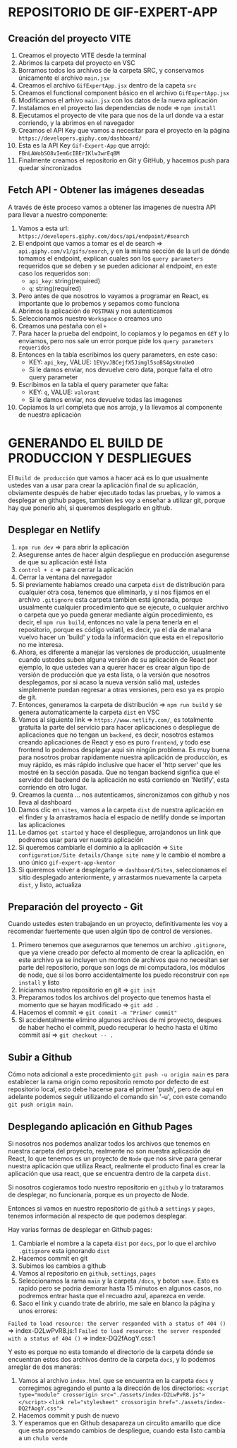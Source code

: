 # REPOSITORIO DE GIF-EXPERT-APP

## Creación del proyecto VITE

1. Creamos el proyecto VITE desde la terminal
2. Abrimos la carpeta del proyecto en VSC
3. Borramos todos los archivos de la carpeta SRC, y conservamos únicamente el archivo `main.jsx`
4. Creamos el archivo `GifExpertApp.jsx` dentro de la capeta `src`
5. Creamos el functional component básico en el archivo `GifExpertApp.jsx`
6. Modificamos el arhivo `main.jsx` con los datos de la nueva aplicación
7. Instalamos en el proyecto las dependencias de node => `npm install`
8. Ejecutamos el proyecto de vite para que nos de la url donde va a estar corriendo, y la abrimos en el navegador
9. Creamos el API Key que vamos a necesitar para el proyecto en la página `https://developers.giphy.com/dashboard/`
10. Esta es la API Key `Gif-Expert-App` que arrojó: `FBnLAWobSO8vIem6cIBErIKlw3wrEq8M`
11. Finalmente creamos el repositorio en Git y GitHub, y hacemos push para quedar sincronizados

## Fetch API - Obtener las imágenes deseadas

A través de éste proceso vamos a obtener las imagenes de nuestra API para llevar a nuestro componente:

1. Vamos a esta url: `https://developers.giphy.com/docs/api/endpoint/#search`
2. El endpoint que vamos a tomar es el de search => `api.giphy.com/v1/gifs/search`, y en la misma sección de la url de dónde tomamos el endpoint, explican cuales son los `query parameters` requeridos que se deben y se pueden adicionar al endpoint, en este caso los requeridos son:
    - `api_key`: string(required)
    - `q`: string(required)
3. Pero antes de que nosotros lo vayamos a programar en React, es importante que lo probemos y sepamos como funciona
4. Abrimos la aplicación de `POSTMAN` y nos autenticamos
5. Seleccionamos nuestro `Workspace` o creamos uno
6. Creamos una pestaña con el `+`
7. Para hacer la prueba del endpoint, lo copiamos y lo pegamos en `GET` y lo enviamos, pero nos sale un error porque pide los `query parameters requeridos`
8. Entonces en la tabla escribimos los query parameters, en este caso:
    - KEY: `api_key`, VALUE: `1EVyvJBCejfX5Jimgl5soBS4gsXnoUeO`
    - Si le damos enviar, nos devuelve cero data, porque falta el otro query parameter
9. Escribimos en la tabla el query parameter que falta:
    - KEY: `q`, VALUE: `valorant`
    - Si le damos enviar, nos devuelve todas las imagenes
10. Copiamos la url completa que nos arroja, y la llevamos al componente de nuestra aplicación

# GENERANDO EL BUILD DE PRODUCCION Y DESPLIEGUES

El `Build de producción` que vamos a hacer acá es lo que usualmente ustedes van a usar para crear la aplicación final de su aplicación, obviamente después de haber ejecutado todas las pruebas, y lo vamos a desplegar en github pages, tambien les voy a enseñar a utilizar git, porque hay que ponerlo ahí, si queremos desplegarlo en github.

## Desplegar en Netlify

1. `npm run dev` => para abrir la aplicación 
2. Asegurense antes de hacer algún despliegue en producción asegurense de que su aplicación esté lista
3. `control + c` => para cerrar la aplicación
4. Cerrar la ventana del navegador
5. Si previamente habiamos creado una carpeta `dist` de distribución para cualquier otra cosa, tenemos que eliminarla, y si nos fijamos en el archivo `.gitignore` esta carpeta tambien está ignorada, porque usualmente cualquier procedimiento que se ejecute, o cualquier archivo o carpeta que yo pueda generar mediante algún procedimiento, es decir, el `npm run build`, entonces no vale la pena tenerla en el repositorio, porque es código volatil, es decir, ya el día de mañana vuelvo hacer un 'build' y toda la información que esta en el repositorio no me interesa.
6. Ahora, es diferente a manejar las versiones de producción, usualmente cuando ustedes suben alguna versión de su aplicación de React por ejemplo, lo que ustedes van a querer hacer es crear algun tipo de versión de producción que ya esta lista, o la versión que nosotros desplegamos, por si acaso la nueva versión salió mal, ustedes simplemente puedan regresar a otras versiones, pero eso ya es propio de git.
7. Entonces, generamos la carpeta de distribución => `npm run build` y se genera automaticamente la carpeta `dist` en VSC
8. Vamos al siguiente link => `https://www.netlify.com/`, es totalmente gratuita la parte del servicio para hacer aplicaciones o despliegue de aplicaciones que no tengan un `backend`, es decir, nosotros estamos creando aplicaciones de React y eso es puro `frontend`, y todo ese frontend lo podemos desplegar aqui sin ningún problema. Es muy buena para nosotros probar rapidamente nuestra aplicación de producción, es muy rápido, es más rápido inclusive que hacer el 'http server' que les mostré en la sección pasada. Que no tengan backend signfica que el servidor del backend de la aplicación no está corriendo en 'Netlify', esta corriendo en otro lugar.
9. Creamos la cuenta ... nos autenticamos, sincronizamos con github y nos lleva al dashboard
10. Damos clic en `sites`, vamos a la carpeta `dist` de nuestra aplicación en el finder y la arrastramos hacia el espacio de netlify donde se importan las aplicaciones
11. Le damos `get started` y hace el despliegue, arrojandonos un link que podremos usar para ver nuestra aplicación
12. Si queremos cambiarle el dominio a la aplicación => `Site configuration/Site details/Change site name` y le cambio el nombre a uno único `gif-expert-app-kentor`
13. Si queremos volver a desplegarlo => `dashboard/Sites`, seleccionamos el sitio desplegado anteriormente, y arrastarmos nuevamente la carpeta `dist`, y listo, actualiza

## Preparación del proyecto - Git

Cuando ustedes esten trabajando en un proyecto, definitivamente les voy a recomendar fuertemente que usen algún tipo de control de versiones.

1. Primero tenemos que asegurarnos que tenemos un archivo `.gitignore`, que ya viene creado por defecto al momento de crear la aplicación, en este archivo ya se incluyen un monton de archivos que no necesitan ser parte del repositorio, porque son logs de mi computadora, los módulos de node, que si los borro accidentalmente los puedo reconstruir con `npm install` y listo
2. Iniciamos nuestro repositorio en git => `git init`
3. Preparamos todos los archivos del proyecto que tenemos hasta el momento que se hayan modificado => `git add .`
4. Hacemos el commit => `git commit -m "Primer commit"`
5. Si accidentalmente elimino algunos archivos de mi proyecto, despues de haber hecho el commit, puedo recuperar lo hecho hasta el último commit así => `git checkout -- .`

## Subir a Github

Cómo nota adicional a este procedimiento `git push -u origin main` es para establecer la rama origin como repositorio remoto por defecto de est repositorio local, esto debe hacerse para el primer 'push', pero de aqui en adelante podemos seguir utilizando el comando sin '-u', con este comando `git push origin main`.

## Desplegando aplicación en Github Pages

Si nosotros nos podemos analizar todos los archivos que tenemos en nuestra carpeta del proyecto, realmente no son nuestra aplicación de React, lo que tenemos es un proyecto de `Node` que nos sirve para generar nuestra aplicación que utiliza React, realmente el producto final es crear la aplicación que usa react, que se encuentra dentro de la carpeta `dist`.

Si nosotros cogieramos todo nuestro repositorio en `github` y lo trataramos de desplegar, no funcionaría, porque es un proyecto de Node.

Entonces si vamos en nuestro repositorio de `github` a `settings` y `pages`, tenemos información al respecto de que podemos desplegar.

Hay varias formas de desplegar en Github pages:
1. Cambiarle el nombre a la capeta `dist` por `docs`, por lo que el archivo `.gitignore` esta ignorando `dist`
2. Hacemos commit en git
3. Subimos los cambios a github
4. Vamos al repositorio en `github`, `settings`, `pages`
5. Seleccionamos la rama `main` y la carpeta `/docs`, y boton `save`. Esto es rapido pero se podria demorar hasta 15 minutos en algunos casos, no podremos entrar hasta que el recuadro azul, aparezca en verde.
6. Saco el link y cuando trate de abrirlo, me sale en blanco la página y unos errores:

`Failed to load resource: the server responded with a status of 404 ()` => index-D2LwPvR8.js:1
`Failed to load resource: the server responded with a status of 404 ()` => index-DQ2fAogY.css:1

Y esto es porque no esta tomando el directorio de la carpeta dónde se encuentran estos dos archivos dentro de la carpeta `docs`, y lo podemos arreglar de dos maneras:

1. Vamos al archivo `index.html` que se encuentra en la carpeta `docs` y corregimos agregando el punto a la dirección de los directorios:
`<script type="module" crossorigin src="./assets/index-D2LwPvR8.js"></script>`
`<link rel="stylesheet" crossorigin href="./assets/index-DQ2fAogY.css">`
2. Hacemos commit y push de nuevo
3. Y esperamos que en Github desapareza un circulito amarillo que dice que esta procesando cambios de despliegue, cuando esta listo cambia a un `chulo verde`






